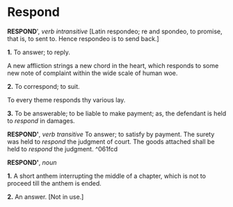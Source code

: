 # Respond

**RESPOND**', _verb intransitive_ \[Latin respondeo; re and spondeo, to promise, that is, to sent to. Hence respondeo is to send back.\]

**1.** To answer; to reply.

A new affliction strings a new chord in the heart, which responds to some new note of complaint within the wide scale of human woe.

**2.** To correspond; to suit.

To every theme responds thy various lay.

**3.** To be answerable; to be liable to make payment; as, the defendant is held to _respond_ in damages.

**RESPOND'**, _verb transitive_ To answer; to satisfy by payment. The surety was held to _respond_ the judgment of court. The goods attached shall be held to _respond_ the judgment. ^061fcd

**RESPOND'**, _noun_

**1.** A short anthem interrupting the middle of a chapter, which is not to proceed till the anthem is ended.

**2.** An answer. \[Not in use.\]